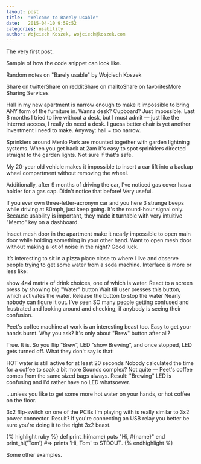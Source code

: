 ```yaml
---
layout: post
title:  "Welcome to Barely Usable"
date:   2015-04-10 9:59:52
categories: usability
author: Wojciech Koszek, wojciech@koszek.com
---
```


The very first post.

Sample of how the code snippet can look like.

Random notes on "Barely usable"
by Wojciech Koszek

Share on twitterShare on redditShare on mailtoShare on favoritesMore Sharing Services

Hall in my new apartment is narrow enough to make it impossible to bring ANY form of the furniture in. Wanna desk? Cupboard? Just impossible. Last 8 months I tried to live without a desk, but I must admit — just like the Internet access, I really do need a desk. I guess better chair is yet another investment I need to make. Anyway: hall = too narrow.

Sprinklers around Menlo Park are mounted together with garden lightning systems. When you get back at 2am it's easy to spot sprinklers directed straight to the garden lights. Not sure if that's safe.

My 20-year old vehicle makes it impossible to insert a car lift into a backup wheel compartment without removing the wheel.

Additionally, after 9 months of driving the car, I've noticed gas cover has a holder for a gas cap. Didn't notice that before! Very useful.

If you ever own three-letter-acronym car and you here 3 strange beeps while driving at 80mph, just keep going. It's the round-hour signal only. Because usability is important, they made it turnable with very intuitive "Memo" key on a dashboard.

Insect mesh door in the apartment make it nearly impossible to open main door while holding something in your other hand. Want to open mesh door without making a lot of noise in the night? Good luck.

It’s interesting to sit in a pizza place close to where I live and observe people trying to get some water from a soda machine. Interface is more or less like:

show 4×4 matrix of drink choices, one of which is water.
React to a screen press by showing big "Water" button
Wait till user presses this button, which activates the water.
Release the button to stop the water
Nearly nobody can figure it out. I've seen SO many people getting confused and frustrated and looking around and checking, if anybody is seeing their confusion.

Peet's coffee machine at work is an interesting beast too. Easy to get your hands burnt. Why you ask? It's only about "Brew" button after all?

True. It is. So you flip “Brew”, LED “show Brewing”, and once stopped, LED gets turned off. What they don't say is that:

HOT water is still active for at least 20 seconds
Nobody calculated the time for a coffee to soak a bit more
Sounds complex? Not quite — Peet's coffee comes from the same sized bags always. Result: "Brewing" LED is confusing and I'd rather have no LED whatsoever.

...unless you like to get some more hot water on your hands, or hot coffee on the floor.

3x2 flip-switch on one of the PCBs I'm playing with is really similar to 3x2 power connector. Result? If you're connecting an USB relay you better be sure you're doing it to the right 3x2 beast.



{% highlight ruby %}
def print_hi(name)
  puts "Hi, #{name}"
end
print_hi('Tom')
#=> prints 'Hi, Tom' to STDOUT.
{% endhighlight %}

Some other examples.
